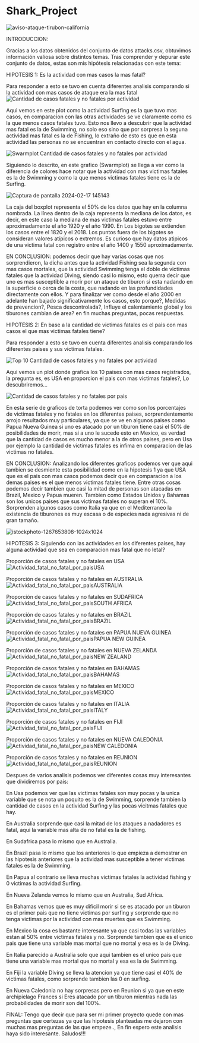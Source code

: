 # Shark_Project

![aviso-ataque-tirubon-california](https://github.com/19972024/Shark_Project/assets/156945446/c02248bf-c10a-4d3d-ae21-6fa0cd5aebe3)

INTRODUCCION:

Gracias a los datos obtenidos del conjunto de datos attacks.csv, obtuvimos información valiosa sobre distintos temas. Tras comprender y depurar este conjunto de datos, estas son mis hipótesis relacionadas con este tema:

HIPOTESIS 1: Es la actividad con mas casos la mas fatal?

Para responder a esto se tuvo en cuenta diferentes analisis comparando si la actividad con mas casos de ataque era la mas fatal
![Cantidad de casos fatales y no fatales por actividad](https://github.com/19972024/Shark_Project/assets/156945446/c120c1e0-dc3f-42ef-ac85-aeaf8259c236)

Aqui vemos en este plot como la actividad Surfing es la que tuvo mas casos, en comparacion con las otras actividades se ve claramente como es la que menos casos fatales tuvo. Esto nos llevo a descubrir que la actividad mas fatal es la de Swimming, no solo eso sino que por sorpresa la seguna actividad mas fatal es la de Fishing, lo extraño de esto es que en esta actividad las personas no se encuentran en contacto directo con el agua.

![Swarmplot Cantidad de casos fatales y no fatales por actividad](https://github.com/19972024/Shark_Project/assets/156945446/6cd5830f-39dc-4631-9292-cf432ee27ca0)

Siguiendo lo descrito, en este grafico (Swarmplot) se llega a ver como la diferencia de colores hace notar que la actividad con mas victimas fatales es la de Swimming y como la que menos victimas fatales tiene es la de Surfing.

![Captura de pantalla 2024-02-17 145143](https://github.com/19972024/Shark_Project/assets/156945446/b0e3209f-6e2d-4727-8a75-96b545057e64)



La caja del boxplot representa el 50% de los datos que hay en la columna nombrada. La línea dentro de la caja representa la mediana de los datos, es decir, en este caso la mediana de mas victimas fatales estuvo entre aproximadamente el año 1920 y el año 1990. En Los bigotes se extienden los casos entre el 1820 y el 2018. Los puntos fuera de los bigotes se consideran valores atípicos o extremos. Es curioso que hay datos atipicos de una victima fatal con registro entre el año 1400 y 1550 aproximadamente.

EN CONCLUSION: podemos decir que hay varias cosas que nos sorprendieron, la dicha antes que la actividad Fishing sea la segunda con mas casos mortales, que la actividad Swimming tenga el doble de victimas fatales que la actividad Diving, siendo casi lo mismo, esto querra decir que uno es mas susceptible a morir por un ataque de tiburon si esta nadando en la superficie o cerca de la costa, que nadando en las profundidades directamente con ellos. Y para finalizar ver como desde el año 2000 en adelante han bajado significativamente los casos, esto porque?, Medidas de prevencion?, Pesca descontrolada?, Influye el calentamiento global y los tiburones cambian de area? en fin muchas preguntas, pocas respuestas.

HIPOTESIS 2: En base a la cantidad de victimas fatales es el pais con mas casos el que mas victimas fatales tiene?

Para responder a esto se tuvo en cuenta diferentes analisis comparando los diferentes paises y sus victimas fatales.

![Top 10 Cantidad de casos fatales y no fatales por actividad](https://github.com/19972024/Shark_Project/assets/156945446/b0cb0462-5986-47ce-892f-665076fafa17)

Aqui vemos un plot donde grafica los 10 paises con mas casos registrados, la pregunta es, es USA en proporcion el pais con mas victimas fatales?, Lo descubriremos...

![Cantidad de casos fatales y no fatales por pais](https://github.com/19972024/Shark_Project/assets/156945446/88fa4fa9-5bd9-421c-98e3-e4b20b3cc30a)

En esta serie de graficos de torta podemos ver como son los porcentajes de victimas fatales y no fatales en los diferentes paises, sorprendentemente arrojo resultados muy particulares, ya que se ve en algunos paises como Papua Nueva Guinea si uno es atacado por un tiburon tiene casi el 50% de posibilidades de morir, mas si a uno le sucede esto en Mexico, es verdad que la cantidad de casos es mucho menor a la de otros paises, pero en Usa por ejemplo la cantidad de victimas fatales es infima en comparacion de las victimas no fatales.

EN CONCLUSION: Analizando los diferentes graficos podemos ver que aqui tambien se desmiente esta posibilidad como en la hipotesis 1 ya que USA que es el pais con mas casos podemos decir que en comparacion a los demas paises es el que menos victimas fatales tiene. Entre otras cosas podemos decir tambien que casi la mitad de personas son atacadas en Brazil, Mexico y Papua mueren. Tambien como Estados Unidos y Bahamas son los unicos paises que sus victimas fatales no superan el 10%. Sorprenden algunos casos como Italia ya que en el Mediterraneo la existencia de tiburones es muy escasa o de especies nada agresivas ni de gran tamaño.

![istockphoto-1267653808-1024x1024](https://github.com/19972024/Shark_Project/assets/156945446/51eb9d3f-1fbe-4fed-a258-fa1597461b6d)

HIPOTESIS 3: Siguiendo con las actividades en los diferentes paises, hay alguna actividad que sea en comparacion mas fatal que no letal?

Proporción de casos fatales y no fatales en USA
![Actividad_fatal_no_fatal_por_paisUSA](https://github.com/19972024/Shark_Project/assets/156945446/12db84a5-d7a7-4b56-bdde-e25b71abe58e)

Proporción de casos fatales y no fatales en AUSTRALIA
![Actividad_fatal_no_fatal_por_paisAUSTRALIA](https://github.com/19972024/Shark_Project/assets/156945446/964b7954-c944-4a67-8011-afede07b27a3)

Proporción de casos fatales y no fatales en SUDAFRICA
![Actividad_fatal_no_fatal_por_paisSOUTH AFRICA](https://github.com/19972024/Shark_Project/assets/156945446/fda1ffaf-ff5c-461f-9b02-0746a7007b23)

Proporción de casos fatales y no fatales en BRAZIL
![Actividad_fatal_no_fatal_por_paisBRAZIL](https://github.com/19972024/Shark_Project/assets/156945446/5c6d0a3f-396a-46a4-b312-3d5ec2b7dfef)

Proporción de casos fatales y no fatales en PAPUA NUEVA GUINEA
![Actividad_fatal_no_fatal_por_paisPAPUA NEW GUINEA](https://github.com/19972024/Shark_Project/assets/156945446/47ea8388-eac2-4a2c-8188-c2698d84a3e9)

Proporción de casos fatales y no fatales en NUEVA ZELANDA
![Actividad_fatal_no_fatal_por_paisNEW ZEALAND](https://github.com/19972024/Shark_Project/assets/156945446/77de2f5f-4005-48a4-aec5-890ad314eccc)

Proporción de casos fatales y no fatales en BAHAMAS
![Actividad_fatal_no_fatal_por_paisBAHAMAS](https://github.com/19972024/Shark_Project/assets/156945446/ee06d63e-38c8-48a9-aaae-949fa58bb62b)

Proporción de casos fatales y no fatales en MEXICO
![Actividad_fatal_no_fatal_por_paisMEXICO](https://github.com/19972024/Shark_Project/assets/156945446/140dabc1-6ca1-4014-b682-7b5885cd1c5e)

Proporción de casos fatales y no fatales en ITALIA
![Actividad_fatal_no_fatal_por_paisITALY](https://github.com/19972024/Shark_Project/assets/156945446/5a42d8c7-6fad-49b9-b3a7-545ce6b7d45a)

Proporción de casos fatales y no fatales en FIJI
![Actividad_fatal_no_fatal_por_paisFIJI](https://github.com/19972024/Shark_Project/assets/156945446/416cfd56-e7ef-46f8-a4ea-3593b724e004)

Proporción de casos fatales y no fatales en NUEVA CALEDONIA
![Actividad_fatal_no_fatal_por_paisNEW CALEDONIA](https://github.com/19972024/Shark_Project/assets/156945446/db1cf21d-176a-41a3-b5c2-0a1eb10044e3)

Proporción de casos fatales y no fatales en REUNION
![Actividad_fatal_no_fatal_por_paisREUNION](https://github.com/19972024/Shark_Project/assets/156945446/265b177b-4b2a-4733-940d-bc6cd46f3feb)


Despues de varios analisis podemos ver diferentes cosas muy interesantes que dividiremos por pais:

En Usa podemos ver que las victimas fatales son muy pocas y la unica variable que se nota un poquito es la de Swimming, sorprende tambien la cantidad de casos en la actividad Surfing y las pocas vicitmas fatales que hay.

En Australia sorprende que casi la mitad de los ataques a nadadores es fatal, aqui la variable mas alta de no fatal es la de fishing.

En Sudafrica pasa lo mismo que en Australia.

En Brazil pasa lo mismo que los anteriores lo que empieza a demostrar en las hipotesis anteriores que la actividad mas susceptible a tener victimas fatales es la de Swimming.

En Papua al contrario se lleva muchas victimas fatales la actividad fishing y 0 victimas la actividad Surfing.

En Nueva Zelanda vemos lo mismo que en Australia, Sud Africa.

En Bahamas vemos que es muy dificil morir si se es atacado por un tiburon es el primer pais que no tiene victimas por surfing y sorprende que no tenga victimas por la actividad con mas muertes que es Swimming.

En Mexico la cosa es bastante interesante ya que casi todas las variables estan al 50% entre victimas fatales y no. Sorprende tambien que es el unico pais que tiene una variable mas mortal que no mortal y esa es la de Diving.

En Italia parecido a Australia solo que aqui tambien es el unico pais que tiene una variable mas mortal que no mortal y esa es la de Swimming.

En Fiji la variable Diving se lleva la atencion ya que tiene casi el 40% de victimas fatales, como sorprende tambien las 0 en surfing.

En Nueva Caledonia no hay sorpresas pero en Reunion si ya que en este archipielago Frances si Eres atacado por un tiburon mientras nada las probabilidades de morir son del 100%.

FINAL:
Tengo que decir que para ser mi primer proyecto quede con mas preguntas que certezas ya que las hipotesis planteadas me dejaron con muchas mas preguntas de las que empeze.., En fin espero este analisis haya sido interesante.
Saludos!!!
